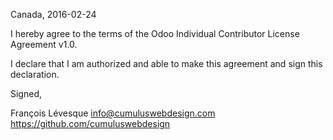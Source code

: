 Canada, 2016-02-24

I hereby agree to the terms of the Odoo Individual Contributor License
Agreement v1.0.

I declare that I am authorized and able to make this agreement and sign this
declaration.

Signed,

François Lévesque info@cumuluswebdesign.com https://github.com/cumuluswebdesign
